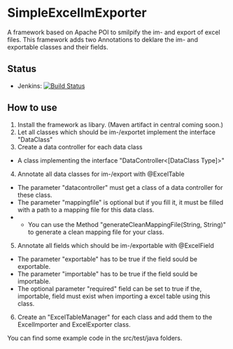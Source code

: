 # SimpleExcelImExporter
A framework based on Apache POI to smilpify the im- and export of excel files. This framework adds two Annotations to deklare the im- and exportable classes and their fields.

## Status
* Jenkins: [![Build Status](http://jenkins.wiegandt.eu/job/SimpleExcelImExporter/badge/icon)](http://jenkins.wiegandt.eu/job/SimpleExcelImExporter/)

## How to use

1. Install the framework as libary. (Maven artifact in central coming soon.)
2. Let all classes which should be im-/exportet implement the interface "DataClass"
3. Create a data controller for each data class
  * A class implementing the interface "DataController<[DataClass Type]>"
4. Annotate all data classes for im-/export with @ExcelTable
  * The parameter "datacontroller" must get a class of a data controller for these class.
  * The parameter "mappingfile" is optional but if you fill it, it must be filled with a path to a mapping file for this data class.
  *  * You can use the Method "generateCleanMappingFile(String, String)" to generate a clean mapping file for your class.
5. Annotate all fields which should be im-/exportable with @ExcelField
  * The parameter "exportable" has to be true if the field sould be exportable.
  * The parameter "importable" has to be true if the field sould be importable.
  * The optional parameter "required" field can be set to true if the, importable, field must exist when importing a excel table using this class.
6. Create an "ExcelTableManager" for each class and add them to the ExcelImporter and ExcelExporter class.

You can find some example code in the src/test/java folders.
